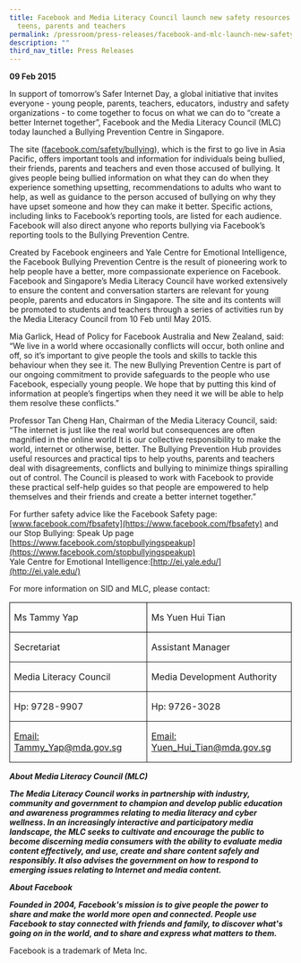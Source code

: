 ```yaml
---
title: Facebook and Media Literacy Council launch new safety resources for
  teens, parents and teachers
permalink: /pressroom/press-releases/facebook-and-mlc-launch-new-safety-resources-for-teens-parents-teachers/
description: ""
third_nav_title: Press Releases
---
```

**09 Feb 2015**

In support of tomorrow’s Safer Internet Day, a global initiative that invites everyone - young people, parents, teachers, educators, industry and safety organizations - to come together to focus on what we can do to “create a better Internet together”, Facebook and the Media Literacy Council (MLC) today launched a Bullying Prevention Centre in Singapore.

The site ([facebook.com/safety/bullying](https://www.facebook.com/safety/bullying)), which is the first to go live in Asia Pacific, offers important tools and information for individuals being bullied, their friends, parents and teachers and even those accused of bullying. It gives people being bullied information on what they can do when they experience something upsetting, recommendations to adults who want to help, as well as guidance to the person accused of bullying on why they have upset someone and how they can make it better. Specific actions, including links to Facebook’s reporting tools, are listed for each audience. Facebook will also direct anyone who reports bullying via Facebook’s reporting tools to the Bullying Prevention Centre.

Created by Facebook engineers and Yale Centre for Emotional Intelligence, the Facebook Bullying Prevention Centre is the result of pioneering work to help people have a better, more compassionate experience on Facebook. Facebook and Singapore’s Media Literacy Council have worked extensively to ensure the content and conversation starters are relevant for young people, parents and educators in Singapore. The site and its contents will be promoted to students and teachers through a series of activities run by the Media Literacy Council from 10 Feb until May 2015.

Mia Garlick, Head of Policy for Facebook Australia and New Zealand, said:  
“We live in a world where occasionally conflicts will occur, both online and off, so it’s important to give people the tools and skills to tackle this behaviour when they see it. The new Bullying Prevention Centre is part of our ongoing commitment to provide safeguards to the people who use Facebook, especially young people. We hope that by putting this kind of information at people’s fingertips when they need it we will be able to help them resolve these conflicts.”

Professor Tan Cheng Han, Chairman of the Media Literacy Council, said:  
“The internet is just like the real world but consequences are often magnified in the online world It is our collective responsibility to make the world, internet or otherwise, better. The Bullying Prevention Hub provides useful resources and practical tips to help youths, parents and teachers deal with disagreements, conflicts and bullying to minimize things spiralling out of control. The Council is pleased to work with Facebook to provide these practical self-help guides so that people are empowered to help themselves and their friends and create a better internet together.”

For further safety advice like the Facebook Safety page: [www.facebook.com/fbsafety](https://www.facebook.com/fbsafety) and our Stop Bullying: Speak Up page  
[https://www.facebook.com/stopbullyingspeakup](https://www.facebook.com/stopbullyingspeakup)  
Yale Centre for Emotional Intelligence:[http://ei.yale.edu/](http://ei.yale.edu/)

For more information on SID and MLC, please contact:

<table><tbody><tr style="height: 11.55pt;"><td valign="top" style="padding: 0in 5.4pt; border: 1pt solid windowtext; width: 212.25pt; height: 11.55pt;"><p><span>Ms Tammy Yap</span></p></td><td valign="top" style="padding: 0in 5.4pt; border: 1pt solid windowtext; width: 212.25pt; height: 11.55pt;"><p><span>Ms Yuen Hui Tian</span></p></td></tr><tr style="height: 11.55pt;"><td valign="top" style="border-width: medium 1pt 1pt; border-style: none solid solid; border-color: currentcolor; padding: 0in 5.4pt; width: 212.25pt; height: 11.55pt;"><p><span>Secretariat</span></p></td><td valign="top" style="border-width: medium 1pt 1pt; border-style: none solid solid; border-color: currentcolor; padding: 0in 5.4pt; width: 212.25pt; height: 11.55pt;"><p><span>Assistant Manager</span></p></td></tr><tr style="height: 11.55pt;"><td valign="top" style="border-width: medium 1pt 1pt; border-style: none solid solid; border-color: currentcolor; padding: 0in 5.4pt; width: 212.25pt; height: 11.55pt;"><p><span>Media Literacy Council</span></p></td><td valign="top" style="border-width: medium 1pt 1pt; border-style: none solid solid; border-color: currentcolor; padding: 0in 5.4pt; width: 212.25pt; height: 11.55pt;"><p><span>Media Development Authority</span></p></td></tr><tr style="height: 11.55pt;"><td valign="top" style="border-width: medium 1pt 1pt; border-style: none solid solid; border-color: currentcolor; padding: 0in 5.4pt; width: 212.25pt; height: 11.55pt;"><p><span>Hp: 9728-9907</span></p></td><td valign="top" style="border-width: medium 1pt 1pt; border-style: none solid solid; border-color: currentcolor; padding: 0in 5.4pt; width: 212.25pt; height: 11.55pt;"><p><span>Hp: 9726-3028</span></p></td></tr><tr style="height: 11.55pt;"><td valign="top" style="border-width: medium 1pt 1pt; border-style: none solid solid; border-color: currentcolor; padding: 0in 5.4pt; width: 212.25pt; height: 11.55pt;"><p><span><a href="mailto:Tammy_Yap@mda.gov.sg">Email: Tammy_Yap@mda.gov.sg</a></span></p></td><td valign="top" style="border-width: medium 1pt 1pt; border-style: none solid solid; border-color: currentcolor; padding: 0in 5.4pt; width: 212.25pt; height: 11.55pt;"><p><span><a href="mailto:Yuen_Hui_Tian@mda.gov.sg">Email: Yuen_Hui_Tian@mda.gov.sg</a></span></p></td></tr></tbody></table>

_**About Media Literacy Council (MLC)**_&nbsp;

_**The Media Literacy Council works in partnership with industry, community and government to champion and develop public education and awareness programmes relating to media literacy and cyber wellness. In an increasingly interactive and participatory media landscape, the MLC seeks to cultivate and encourage the public to become discerning media consumers with the ability to evaluate media content effectively, and use, create and share content safely and responsibly. It also advises the government on how to respond to emerging issues relating to Internet and media content.**_

_**About Facebook**_&nbsp;

_**Founded in 2004, Facebook's mission is to give people the power to share and make the world more open and connected. People use Facebook to stay connected with friends and family, to discover what's going on in the world, and to share and express what matters to them.**_

Facebook is a trademark of Meta Inc.